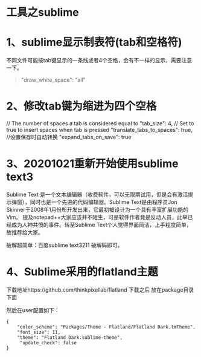 # 工具之sublime

# 1、sublime显示制表符(tab和空格符)
不同文件可能按tab键显示的一条线或者4个空格，会有不一样的显示，需要注意一下。

>"draw_white_space": "all"

# 2、修改tab键为缩进为四个空格
// The number of spaces a tab is considered equal to
"tab_size": 4,
// Set to true to insert spaces when tab is pressed
"translate_tabs_to_spaces": true,
//设置保存时自动转换
"expand_tabs_on_save": true

# 3、20201021重新开始使用sublime text3
Sublime Text 是一个文本编辑器（收费软件，可以无限期试用，但是会有激活提示弹窗），同时也是一个先进的代码编辑器。Sublime Text是由程序员Jon Skinner于2008年1月份所开发出来，它最初被设计为一个具有丰富扩展功能的Vim。
提及notepad++大家应该并不陌生，可是软件作者竟是反动人员，此举已经成为人神共愤的事件。转至Sublime Text个人觉得界面简洁，上手程度简单，故推荐给大家。

破解超简单：百度sublime text3211 破解码即可。


# 4、Sublime采用的flatland主题
下载地址https://github.com/thinkpixellab/flatland
下载之后 放在package目录下面

然后在user配置如下：
```
{
	"color_scheme": "Packages/Theme - Flatland/Flatland Dark.tmTheme",
	"font_size": 11,
	"theme": "Flatland Dark.sublime-theme",
	 "update_check": false
}
```


















